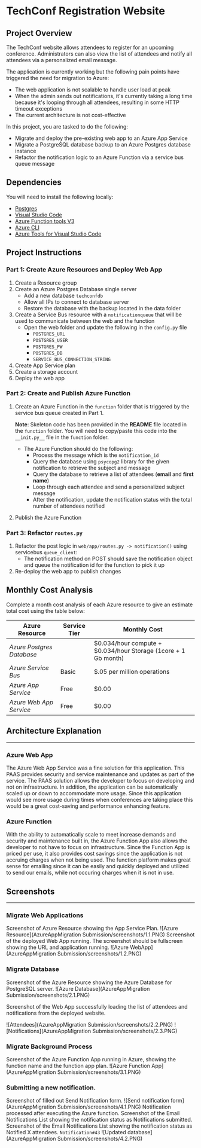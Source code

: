 # TechConf Registration Website

## Project Overview
The TechConf website allows attendees to register for an upcoming conference. Administrators can also view the list of attendees and notify all attendees via a personalized email message.

The application is currently working but the following pain points have triggered the need for migration to Azure:
 - The web application is not scalable to handle user load at peak
 - When the admin sends out notifications, it's currently taking a long time because it's looping through all attendees, resulting in some HTTP timeout exceptions
 - The current architecture is not cost-effective 

In this project, you are tasked to do the following:
- Migrate and deploy the pre-existing web app to an Azure App Service
- Migrate a PostgreSQL database backup to an Azure Postgres database instance
- Refactor the notification logic to an Azure Function via a service bus queue message

## Dependencies

You will need to install the following locally:
- [Postgres](https://www.postgresql.org/download/)
- [Visual Studio Code](https://code.visualstudio.com/download)
- [Azure Function tools V3](https://docs.microsoft.com/en-us/azure/azure-functions/functions-run-local?tabs=windows%2Ccsharp%2Cbash#install-the-azure-functions-core-tools)
- [Azure CLI](https://docs.microsoft.com/en-us/cli/azure/install-azure-cli?view=azure-cli-latest)
- [Azure Tools for Visual Studio Code](https://marketplace.visualstudio.com/items?itemName=ms-vscode.vscode-node-azure-pack)

## Project Instructions

### Part 1: Create Azure Resources and Deploy Web App
1. Create a Resource group
2. Create an Azure Postgres Database single server
   - Add a new database `techconfdb`
   - Allow all IPs to connect to database server
   - Restore the database with the backup located in the data folder
3. Create a Service Bus resource with a `notificationqueue` that will be used to communicate between the web and the function
   - Open the web folder and update the following in the `config.py` file
      - `POSTGRES_URL`
      - `POSTGRES_USER`
      - `POSTGRES_PW`
      - `POSTGRES_DB`
      - `SERVICE_BUS_CONNECTION_STRING`
4. Create App Service plan
5. Create a storage account
6. Deploy the web app

### Part 2: Create and Publish Azure Function
1. Create an Azure Function in the `function` folder that is triggered by the service bus queue created in Part 1.

      **Note**: Skeleton code has been provided in the **README** file located in the `function` folder. You will need to copy/paste this code into the `__init.py__` file in the `function` folder.
      - The Azure Function should do the following:
         - Process the message which is the `notification_id`
         - Query the database using `psycopg2` library for the given notification to retrieve the subject and message
         - Query the database to retrieve a list of attendees (**email** and **first name**)
         - Loop through each attendee and send a personalized subject message
         - After the notification, update the notification status with the total number of attendees notified
2. Publish the Azure Function

### Part 3: Refactor `routes.py`
1. Refactor the post logic in `web/app/routes.py -> notification()` using servicebus `queue_client`:
   - The notification method on POST should save the notification object and queue the notification id for the function to pick it up
2. Re-deploy the web app to publish changes

## Monthly Cost Analysis
Complete a month cost analysis of each Azure resource to give an estimate total cost using the table below:

| Azure Resource | Service Tier | Monthly Cost |
| ------------ | ------------ | ------------ |
| *Azure Postgres Database* |     |    $0.034/hour compute +  $0.034/hour Storage (1core + 1 Gb month)         |
| *Azure Service Bus*   |    Basic     |      $.05 per million operations        |
| *Azure App Service*   |     Free    |        $0.00      |
|*Azure Web App Service* | Free|$0.00|

## Architecture Explanation
---
### Azure Web App 
The Azure Web App Service was a fine solution for this application. This PAAS provides security and service maintenance and updates as part of the service. The PAAS solution allows the developer to focus on developing and not on infrastructure. In addition, the application can be automatically scaled up or down to accommodate more usage. Since this application would see more usage during times when conferences are taking place this would be a great cost-saving and performance enhancing feature. 
### Azure Function
With the ability to automatically scale to meet increase demands and security and maintenance built in, the Azure Function App also allows the developer to not have to focus on infrastructure. Since the Function App is priced per use, it also provides cost savings since the application is not accruing charges when not being used. The function platform makes great sense for emailing since it can be easily and quickly deployed and utilized to send our emails, while not occuring charges when it is not in use.
## Screenshots
---
### Migrate Web Applications

Screenshot of Azure Resource showing the App Service Plan.
![Azure Resource](AzureAppMigration Submission/screenshots/1.1.PNG)
Screenshot of the deployed Web App running. The screenshot should be fullscreen showing the URL and application running.
![Azure WebApp](AzureAppMigration Submission/screenshots/1.2.PNG)

### Migrate Database

Screenshot of the Azure Resource showing the Azure Database for PostgreSQL server.
![Azure Database](AzureAppMigration Submission/screenshots/2.1.PNG)

Screenshot of the Web App successfully loading the list of attendees and notifications from the deployed website.

![Attendees](AzureAppMigration Submission/screenshots/2.2.PNG)
![Notifications](AzureAppMigration Submission/screenshots/2.3.PNG)

### Migrate Background Process

Screenshot of the Azure Function App running in Azure, showing the function name and the function app plan.
![Azure Function App](AzureAppMigration Submission/screenshots/3.1.PNG)

### Submitting a new notification.
Screenshot of filled out Send Notification form.
![Send notification form](AzureAppMigration Submission/screenshots/4.1.PNG)
Notification processed after executing the Azure function.
Screenshot of the Email Notifications List showing the notification status as Notifications submitted.
Screenshot of the Email Notifications List showing the notification status as Notified X attendees.
`Notification#43`
![Updated database](AzureAppMigration Submission/screenshots/4.2.PNG)


